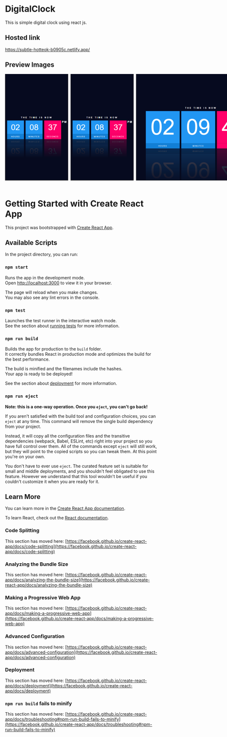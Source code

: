  # DigitalClock
This is simple digital clock using react js.

## Hosted link
https://subtle-hotteok-b0905c.netlify.app/

## Preview Images
<div style="display:flex;justifyContent:center;" align="center">
<!-- <div>
<p> <b>smallMobileView</b> </p>
  <img src="https://github.com/saravanabot0/simpleProjectsInGit/blob/main/digitalClock/src/assets/Screenshot%202023-03-13%20140853.png" width="auto" height="350" alt="accessibility text">
</div>
<div>
<p> <b>mediumMobileView</b> </p>
  <img src="https://github.com/saravanabot0/simpleProjectsInGit/blob/main/digitalClock/src/assets/Screenshot%202023-03-13%20140929.png" width="auto" height="350" alt="accessibility text">
</div>
<div>
<p> <b>tabletView</b> </p>
  <img src="https://github.com/saravanabot0/simpleProjectsInGit/blob/main/digitalClock/src/assets/Screenshot%202023-03-13%20140950.png" width="auto" height="350" alt="accessibility text">
</div>
<div>
<p> <b>laptopView</b> </p>
  <img src="https://github.com/saravanabot0/simpleProjectsInGit/blob/main/digitalClock/src/assets/laptopView.png" width="auto" height="350" alt="accessibility text">
</div> -->
<img src="https://github.com/saravanabot0/simpleProjectsInGit/blob/main/digitalClock/src/assets/Screenshot%202023-03-13%20140853.png" width="auto" height="350" alt="accessibility text">&nbsp;&nbsp;  
<img src="https://github.com/saravanabot0/simpleProjectsInGit/blob/main/digitalClock/src/assets/Screenshot%202023-03-13%20140853.png" width="auto" height="350" alt="accessibility text">&nbsp;&nbsp; 
 <img src="https://github.com/saravanabot0/simpleProjectsInGit/blob/main/digitalClock/src/assets/Screenshot%202023-03-13%20140950.png" width="auto" height="350" alt="accessibility text" style="margin-bottom:20px;">&nbsp;&nbsp;  
 <img src="https://github.com/saravanabot0/simpleProjectsInGit/blob/main/digitalClock/src/assets/laptopView.png" width="auto" height="350" alt="accessibility text">
</div>





# Getting Started with Create React App

This project was bootstrapped with [Create React App](https://github.com/facebook/create-react-app).

## Available Scripts

In the project directory, you can run:

### `npm start`

Runs the app in the development mode.\
Open [http://localhost:3000](http://localhost:3000) to view it in your browser.

The page will reload when you make changes.\
You may also see any lint errors in the console.

### `npm test`

Launches the test runner in the interactive watch mode.\
See the section about [running tests](https://facebook.github.io/create-react-app/docs/running-tests) for more information.

### `npm run build`

Builds the app for production to the `build` folder.\
It correctly bundles React in production mode and optimizes the build for the best performance.

The build is minified and the filenames include the hashes.\
Your app is ready to be deployed!

See the section about [deployment](https://facebook.github.io/create-react-app/docs/deployment) for more information.

### `npm run eject`

**Note: this is a one-way operation. Once you `eject`, you can't go back!**

If you aren't satisfied with the build tool and configuration choices, you can `eject` at any time. This command will remove the single build dependency from your project.

Instead, it will copy all the configuration files and the transitive dependencies (webpack, Babel, ESLint, etc) right into your project so you have full control over them. All of the commands except `eject` will still work, but they will point to the copied scripts so you can tweak them. At this point you're on your own.

You don't have to ever use `eject`. The curated feature set is suitable for small and middle deployments, and you shouldn't feel obligated to use this feature. However we understand that this tool wouldn't be useful if you couldn't customize it when you are ready for it.

## Learn More

You can learn more in the [Create React App documentation](https://facebook.github.io/create-react-app/docs/getting-started).

To learn React, check out the [React documentation](https://reactjs.org/).

### Code Splitting

This section has moved here: [https://facebook.github.io/create-react-app/docs/code-splitting](https://facebook.github.io/create-react-app/docs/code-splitting)

### Analyzing the Bundle Size

This section has moved here: [https://facebook.github.io/create-react-app/docs/analyzing-the-bundle-size](https://facebook.github.io/create-react-app/docs/analyzing-the-bundle-size)

### Making a Progressive Web App

This section has moved here: [https://facebook.github.io/create-react-app/docs/making-a-progressive-web-app](https://facebook.github.io/create-react-app/docs/making-a-progressive-web-app)

### Advanced Configuration

This section has moved here: [https://facebook.github.io/create-react-app/docs/advanced-configuration](https://facebook.github.io/create-react-app/docs/advanced-configuration)

### Deployment

This section has moved here: [https://facebook.github.io/create-react-app/docs/deployment](https://facebook.github.io/create-react-app/docs/deployment)

### `npm run build` fails to minify

This section has moved here: [https://facebook.github.io/create-react-app/docs/troubleshooting#npm-run-build-fails-to-minify](https://facebook.github.io/create-react-app/docs/troubleshooting#npm-run-build-fails-to-minify)
